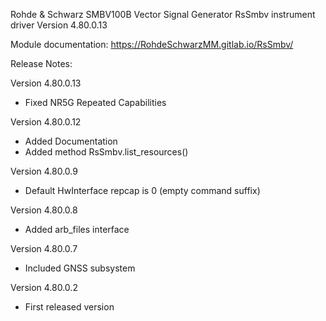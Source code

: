 Rohde & Schwarz SMBV100B Vector Signal Generator RsSmbv instrument driver Version 4.80.0.13

Module documentation: https://RohdeSchwarzMM.gitlab.io/RsSmbv/

Release Notes:

Version 4.80.0.13

- Fixed NR5G Repeated Capabilities

Version 4.80.0.12

- Added Documentation
- Added method RsSmbv.list_resources()

Version 4.80.0.9

- Default HwInterface repcap is 0 (empty command suffix)

Version 4.80.0.8

- Added arb_files interface

Version 4.80.0.7

- Included GNSS subsystem

Version 4.80.0.2

- First released version